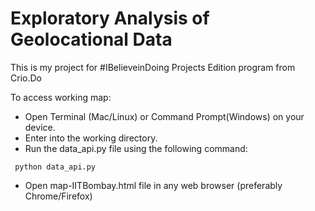 # Exploratory Analysis of Geolocational Data

This is my project for #IBelieveinDoing Projects Edition program from Crio.Do

To access working map:
- Open Terminal (Mac/Linux) or Command Prompt(Windows) on your device.
- Enter into the working directory.
- Run the data_api.py file using the following command: 
 ```
  python data_api.py
 
  ```
- Open map-IITBombay.html file in any web browser (preferably Chrome/Firefox)
